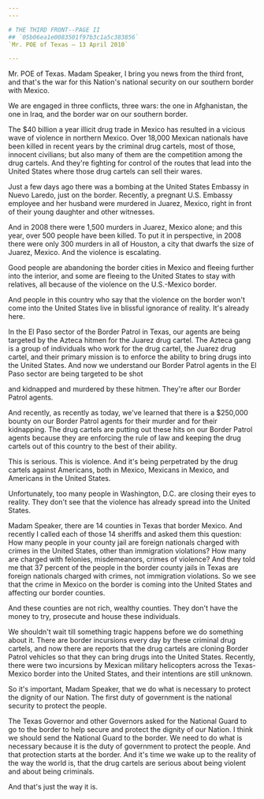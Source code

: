 ```yaml
---
---

# THE THIRD FRONT--PAGE II
## `05b06ea1e0083501f97b3c1a5c383856`
`Mr. POE of Texas — 13 April 2010`

---
```



Mr. POE of Texas. Madam Speaker, I bring you news from the third 
front, and that's the war for this Nation's national security on our 
southern border with Mexico.

We are engaged in three conflicts, three wars: the one in 
Afghanistan, the one in Iraq, and the border war on our southern 
border.

The $40 billion a year illicit drug trade in Mexico has resulted in a 
vicious wave of violence in northern Mexico. Over 18,000 Mexican 
nationals have been killed in recent years by the criminal drug 
cartels, most of those, innocent civilians; but also many of them are 
the competition among the drug cartels. And they're fighting for 
control of the routes that lead into the United States where those drug 
cartels can sell their wares.

Just a few days ago there was a bombing at the United States Embassy 
in Nuevo Laredo, just on the border. Recently, a pregnant U.S. Embassy 
employee and her husband were murdered in Juarez, Mexico, right in 
front of their young daughter and other witnesses.

And in 2008 there were 1,500 murders in Juarez, Mexico alone; and 
this year, over 500 people have been killed. To put it in perspective, 
in 2008 there were only 300 murders in all of Houston, a city that 
dwarfs the size of Juarez, Mexico. And the violence is escalating.

Good people are abandoning the border cities in Mexico and fleeing 
further into the interior, and some are fleeing to the United States to 
stay with relatives, all because of the violence on the U.S.-Mexico 
border.

And people in this country who say that the violence on the border 
won't come into the United States live in blissful ignorance of 
reality. It's already here.

In the El Paso sector of the Border Patrol in Texas, our agents are 
being targeted by the Azteca hitmen for the Juarez drug cartel. The 
Azteca gang is a group of individuals who work for the drug cartel, the 
Juarez drug cartel, and their primary mission is to enforce the ability 
to bring drugs into the United States. And now we understand our Border 
Patrol agents in the El Paso sector are being targeted to be shot


and kidnapped and murdered by these hitmen. They're after our Border 
Patrol agents.

And recently, as recently as today, we've learned that there is a 
$250,000 bounty on our Border Patrol agents for their murder and for 
their kidnapping. The drug cartels are putting out these hits on our 
Border Patrol agents because they are enforcing the rule of law and 
keeping the drug cartels out of this country to the best of their 
ability.

This is serious. This is violence. And it's being perpetrated by the 
drug cartels against Americans, both in Mexico, Mexicans in Mexico, and 
Americans in the United States.

Unfortunately, too many people in Washington, D.C. are closing their 
eyes to reality. They don't see that the violence has already spread 
into the United States.

Madam Speaker, there are 14 counties in Texas that border Mexico. And 
recently I called each of those 14 sheriffs and asked them this 
question: How many people in your county jail are foreign nationals 
charged with crimes in the United States, other than immigration 
violations? How many are charged with felonies, misdemeanors, crimes of 
violence? And they told me that 37 percent of the people in the border 
county jails in Texas are foreign nationals charged with crimes, not 
immigration violations. So we see that the crime in Mexico on the 
border is coming into the United States and affecting our border 
counties.

And these counties are not rich, wealthy counties. They don't have 
the money to try, prosecute and house these individuals.

We shouldn't wait till something tragic happens before we do 
something about it. There are border incursions every day by these 
criminal drug cartels, and now there are reports that the drug cartels 
are cloning Border Patrol vehicles so that they can bring drugs into 
the United States. Recently, there were two incursions by Mexican 
military helicopters across the Texas-Mexico border into the United 
States, and their intentions are still unknown.

So it's important, Madam Speaker, that we do what is necessary to 
protect the dignity of our Nation. The first duty of government is the 
national security to protect the people.

The Texas Governor and other Governors asked for the National Guard 
to go to the border to help secure and protect the dignity of our 
Nation. I think we should send the National Guard to the border. We 
need to do what is necessary because it is the duty of government to 
protect the people. And that protection starts at the border. And it's 
time we wake up to the reality of the way the world is, that the drug 
cartels are serious about being violent and about being criminals.

And that's just the way it is.

